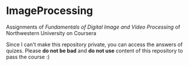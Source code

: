 # ImageProcessing
Assignments of *Fundamentals of Digital Image and Video Processing* of Northwestern University on Coursera


Since I can't make this repository private, you can access the answers of quizes. Please **do not be bad** and **do not use** content of this repository to pass the course :)
